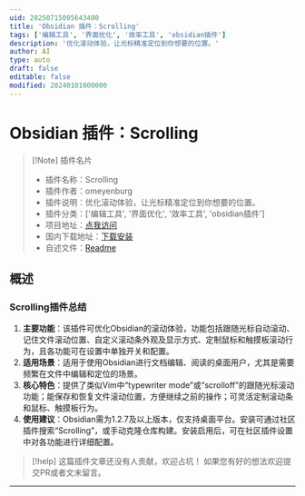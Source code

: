 ```yaml
---
uid: 20250715005643400
title: 'Obsidian 插件：Scrolling'
tags: ['编辑工具', '界面优化', '效率工具', 'obsidian插件']
description: '优化滚动体验，让光标精准定位到你想要的位置。'
author: AI
type: auto
draft: false
editable: false
modified: 20240101000000
---
```


# Obsidian 插件：Scrolling

> [!Note] 插件名片
> - 插件名称：Scrolling
> - 插件作者：omeyenburg
> - 插件说明：优化滚动体验，让光标精准定位到你想要的位置。
> - 插件分类：['编辑工具', '界面优化', '效率工具', 'obsidian插件']
> - 项目地址：[点我访问](https://github.com/omeyenburg/obsidian-scrolling)
> - 国内下载地址：[下载安装](https://pkmer.cn/products/plugin/pluginMarket/?scrolling)
> - 自述文件：[Readme](https://ghproxy.net/https://raw.githubusercontent.com/omeyenburg/obsidian-scrolling/master/README.md)



## 概述

### Scrolling插件总结
1. **主要功能**：该插件可优化Obsidian的滚动体验，功能包括跟随光标自动滚动、记住文件滚动位置、自定义滚动条外观及显示方式、定制鼠标和触摸板滚动行为，且各功能可在设置中单独开关和配置。
2. **适用场景**：适用于使用Obsidian进行文档编辑、阅读的桌面用户，尤其是需要频繁在文件中编辑和定位的场景。
3. **核心特色**：提供了类似Vim中“typewriter mode”或“scrolloff”的跟随光标滚动功能；能保存和恢复文件滚动位置，方便继续之前的操作；可灵活定制滚动条和鼠标、触摸板行为。
4. **使用建议**：Obsidian需为1.2.7及以上版本，仅支持桌面平台。安装可通过社区插件搜索“Scrolling”，或手动克隆仓库构建。安装启用后，可在社区插件设置中对各功能进行详细配置。


> [!help] 
> 这篇插件文章还没有人贡献，欢迎占坑！
> 如果您有好的想法欢迎提交PR或者文末留言。
> 

---


